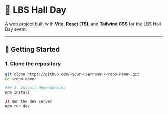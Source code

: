 # 🎉 LBS Hall Day

A web project built with **Vite**, **React (TS)**, and **Tailwind CSS** for the LBS Hall Day event.

---

## 🚀 Getting Started

### 1. Clone the repository
```bash
git clone https://github.com/<your-username>/<repo-name>.git
cd <repo-name>

### 2. Install dependencies
npm install

3) Run the dev server
npm run dev
